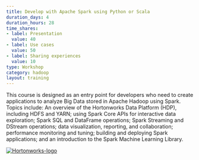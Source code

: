 ```yaml
---
title: Develop with Apache Spark using Python or Scala
duration_days: 4
duration_hours: 28
time_shares:
- label: Presentation
  value: 40
- label: Use cases
  value: 50
- label: Sharing experiences
  value: 10
type: Workshop
category: hadoop
layout: training
---
```


This course is designed as an entry point for developers who need to create applications to analyze Big Data stored in Apache Hadoop using Spark. Topics include: An overview of the Hortonworks Data Platform (HDP), including HDFS and YARN; using Spark Core APIs for interactive data exploration; Spark SQL and DataFrame operations; Spark Streaming and DStream operations; data visualization, reporting, and collaboration; performance monitoring and tuning; building and deploying Spark applications; and an introduction to the Spark Machine Learning Library.

[![Hortonworks-logo](//d1ri137x9edlub.cloudfront.net/uploads/training_partner/logo/2/large_HW_logo.png)](http://hortonworks.com/partner/octo)

